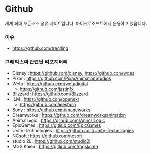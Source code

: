 # Github
세계 최대 오픈소스 공유 사이트입니다.
마이크로소프트에서 운용하고 있습니다.

### 이슈
- https://github.com/trending

### 그래픽스와 관련된 리포지터리
- Disney : https://github.com/disney, https://github.com/wdas
- Pixar : https://github.com/PixarAnimationStudios
- Weta : https://github.com/wetadigital
    - https://github.com/justinfx
- Blizzard : https://github.com/Blizzard
- ILM : https://github.com/openexr
    - https://github.com/meshula
- Sony : https://github.com/imageworks
- Dreamworks : https://github.com/dreamworksanimation
- AnimalLogic : https://github.com/AnimalLogic
- EpicGames : https://github.com/EpicGames
- Unity-Technologies : https://github.com/Unity-Technologies
- NCsoft : https://github.com/ncsoft
- studio 2L : https://github.com/studio2l
- MGS Korea : https://github.com/mgskorea